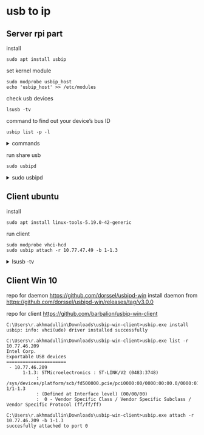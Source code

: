 # usb to ip 

## Server rpi part
install 
```
sudo apt install usbip
```

set kernel module 
```
sudo modprobe usbip_host
echo 'usbip_host' >> /etc/modules
```
check usb devices
```
lsusb -tv
```
command to find out your device’s bus ID
```
usbip list -p -l
```
<details>
  <summary>commands </summary>
  
  ```
  pi@raspberrypi:~ $ lsusb -tv
  /:  Bus 01.Port 1: Dev 1, Class=root_hub, Driver=dwc2/1p, 480M
      ID 1d6b:0002 Linux Foundation 2.0 root hub
      |__ Port 1: Dev 2, If 0, Class=Hub, Driver=hub/4p, 480M
          ID 0424:2514 Microchip Technology, Inc. (formerly SMSC) USB 2.0 Hub
          |__ Port 1: Dev 3, If 0, Class=Hub, Driver=hub/3p, 480M
              ID 0424:2514 Microchip Technology, Inc. (formerly SMSC) USB 2.0 Hub
              |__ Port 1: Dev 4, If 0, Class=Vendor Specific Class, Driver=lan78xx, 480M
                  ID 0424:7800 Microchip Technology, Inc. (formerly SMSC) 
          |__ Port 3: Dev 5, If 0, Class=Vendor Specific Class, Driver=, 12M
              ID 1a86:5512 QinHeng Electronics CH341 in EPP/MEM/I2C mode, EPP/I2C adapter
  pi@raspberrypi:~ $ usbip list -p -l
  busid=1-1.1.1#usbid=0424:7800#
  busid=1-1.3#usbid=1a86:5512#
  pi@raspberrypi:~ $ sudo usbip bind --busid=1-1.3
  usbip: info: bind device on busid 1-1.3: complete
```
</details>

run share usb 
```
sudo usbipd
```
<details>
  <summary>sudo usbipd </summary>
  
  ```
  pi@raspberrypi:~ $ sudo usbipd
  usbipd: info: starting usbipd (usbip-utils 2.0)
  usbipd: info: listening on 0.0.0.0:3240
  usbipd: info: listening on :::3240
  ```
</details>

## Client ubuntu

install
```
sudo apt install linux-tools-5.19.0-42-generic
```

run client 
```
sudo modprobe vhci-hcd
sudo usbip attach -r 10.77.47.49 -b 1-1.3
```
<details>
  <summary>lsusb -tv </summary>
  
  ```
  rustam@nb-ubuntu-02:~/sh_scripts/docker_usb$ lsusb -tv
  /:  Bus 06.Port 1: Dev 1, Class=root_hub, Driver=vhci_hcd/8p, 5000M
      ID 1d6b:0003 Linux Foundation 3.0 root hub
  /:  Bus 05.Port 1: Dev 1, Class=root_hub, Driver=vhci_hcd/8p, 480M
      ID 1d6b:0002 Linux Foundation 2.0 root hub
      |__ Port 1: Dev 2, If 0, Class=Vendor Specific Class, Driver=i2c-ch341-usb, 12M
          ID 1a86:5512 QinHeng Electronics CH341 in EPP/MEM/I2C mode, EPP/I2C adapter
  ```
</details>

## Client Win 10
repo for daemon https://github.com/dorssel/usbipd-win
install daemon from https://github.com/dorssel/usbipd-win/releases/tag/v3.0.0

repo for client  https://github.com/barbalion/usbip-win-client
```
C:\Users\r.akhmadullin\Downloads\usbip-win-client>usbip.exe install
usbip: info: vhci(ude) driver installed successfully

C:\Users\r.akhmadullin\Downloads\usbip-win-client>usbip.exe list -r 10.77.46.209
Intel Corp.
Exportable USB devices
======================
 - 10.77.46.209
      1-1.3: STMicroelectronics : ST-LINK/V2 (0483:3748)
           : /sys/devices/platform/scb/fd500000.pcie/pci0000:00/0000:00:00.0/0000:01:00.0/usb1/1-1/1-1.3
           : (Defined at Interface level) (00/00/00)
           :  0 - Vendor Specific Class / Vendor Specific Subclass / Vendor Specific Protocol (ff/ff/ff)

C:\Users\r.akhmadullin\Downloads\usbip-win-client>usbip.exe attach -r 10.77.46.209 -b 1-1.3
succesfully attached to port 0
```


